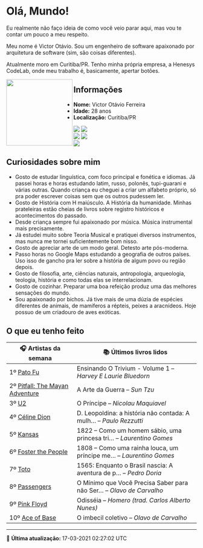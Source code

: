 # Olá, Mundo!

Eu realmente não faço ideia de como você veio parar aqui, mas vou te contar um pouco a meu respeito.

Meu nome é Victor Otávio. Sou um engenheiro de software apaixonado por arquitetura de software (sim, são coisas diferentes).

Atualmente moro em Curitiba/PR. Tenho minha própria empresa, a Henesys CodeLab, onde meu trabalho é, basicamente, apertar botões.

<img align="left" src="https://github.com/vctrtvfrrr/vctrtvfrrr/raw/master/octocat.png" alt="" width="175" />

## Informações

- **Nome:** Victor Otávio Ferreira
- **Idade:** 28 anos
- **Localização:** Curitiba/PR

[![](https://img.shields.io/badge/LinkedIn-victorotavio-blue)](https://www.linkedin.com/in/victorotavio/) [![](https://img.shields.io/badge/Twitter-@vctrtvfrrr-blue)](https://twitter.com/vctrtvfrrr)  
[![](https://img.shields.io/badge/GitHub-vctrtvfrrr-24292e)](https://github.com/vctrtvfrrr) [![](https://img.shields.io/badge/GitLab-vctrtvfrrr-ec5d16)](https://gitlab.com/vctrtvfrrr)  
[![](https://img.shields.io/badge/Email-victor@otavioferreira.com.br-red)](mailto:victor@otavioferreira.com.br)  

## Curiosidades sobre mim

-   Gosto de estudar linguística, com foco principal e fonética e idiomas. Já passei horas e horas estudando latim, russo, polonês, tupi-guarani e várias outras. Quando criança eu cheguei a criar um alfabeto próprio, só pra poder escrever coisas sem que os outros pudessem ler.
-   Gosto de História com H maiúsculo. A História da humanidade. Minhas prateleiras estão cheias de livros sobre registro históricos e acontecimentos do passado.
-   Desde criança sempre fui apaixonado por música. Música instrumental mais precisamente.
-   Já estudei muito sobre Teoria Musical e pratiquei diversos instrumentos, mas nunca me tornei suficientemente bom nisso.
-   Gosto de apreciar arte de um modo geral. Detesto arte pós-moderna.
-   Passo horas no Google Maps estudando a geografia de outros países. Uso isso de gancho pra ler sobre a história de algum povo ou região depois.
-   Gosto de filosofia, arte, ciências naturais, antropologia, arqueologia, teologia, história e como todas elas se interrelacionam.
-   Gosto de cozinhar. Preparar uma boa refeição produz uma das melhores sensações do mundo.
-   Sou apaixonado por bichos. Já tive mais de uma dúzia de espécies diferentes de animais, de mamiferos a répteis, peixes a aracnídeos. Hoje possuo de um criadouro de aves exóticas.


## O que eu tenho feito

|                                   🎧 Artistas da semana                                   |                      📚 Últimos livros lidos                      |
|-------------------------------------------------------------------------------------------|-------------------------------------------------------------------|
| 1º [Pato Fu](https://www.last.fm/music/Pato+Fu)                                           | Ensinando O Trivium - Volume 1	–	_Harvey E Laurie Bluedorn_         |
| 2º [Pitfall: The Mayan Adventure](https://www.last.fm/music/Pitfall:+The+Mayan+Adventure) | A Arte da Guerra	–	_Sun Tzu_                                        |
| 3º [U2](https://www.last.fm/music/U2)                                                     | O Príncipe	–	_Nicolau Maquiavel_                                    |
| 4º [Céline Dion](https://www.last.fm/music/C%C3%A9line+Dion)                              | D. Leopoldina: a história não contada: A mulh…	–	_Paulo Rezzutti_   |
| 5º [Kansas](https://www.last.fm/music/Kansas)                                             | 1822 – Como um homem sábio, uma princesa tri…	–	_Laurentino Gomes_  |
| 6º [Foster the People](https://www.last.fm/music/Foster+the+People)                       | 1808 – Como uma rainha louca, um príncipe me…	–	_Laurentino Gomes_  |
| 7º [Toto](https://www.last.fm/music/Toto)                                                 | 1565: Enquanto o Brasil nascia: A aventura de p…	–	_Pedro Doria_    |
| 8º [Passengers](https://www.last.fm/music/Passengers)                                     | O Mínimo que Você Precisa Saber para não Ser…	–	_Olavo de Carvalho_ |
| 9º [Pink Floyd](https://www.last.fm/music/Pink+Floyd)                                     | Odisséia	–	_Homero (trad. Carlos Alberto Nunes)_                    |
| 10º [Ace of Base](https://www.last.fm/music/Ace+of+Base)                                  | O imbecil coletivo	–	_Olavo de Carvalho_                            |


---

🚀 **Última atualização:** 17-03-2021 02:27:02 UTC